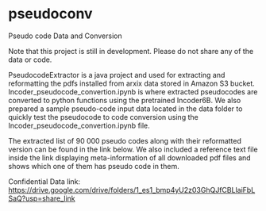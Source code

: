 # pseudoconv
Pseudo code Data and Conversion

Note that this project is still in development. Please do not share any of the data or code.

PseudocodeExtractor is a java project and used for extracting and reformatting the pdfs installed from arxix data stored in Amazon S3 bucket.
Incoder_pseudocode_convertion.ipynb is where extracted pseudocodes are converted to python functions using the pretrained Incoder6B.
We also prepared a sample pseudo-code input data located in the data folder to quickly test the pseudocode to code conversion using the Incoder_pseudocode_convertion.ipynb file.

The extracted list of 90 000 pseudo codes along with their reformatted version can be found in the link below. We also included a reference text file inside the link displaying meta-information of all downloaded pdf files and shows which one of them has pseudo code in them.

Confidential Data link:
https://drive.google.com/drive/folders/1_es1_bmp4yU2z03GhQJfCBLlaiFbLSaQ?usp=share_link
